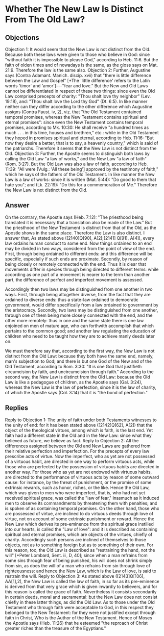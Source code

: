 # Whether The New Law Is Distinct From The Old Law?
## Objections
Objection 1: It would seem that the New Law is not distinct from the Old. Because both these laws were given to those who believe in God: since "without faith it is impossible to please God," according to Heb. 11:6. But the faith of olden times and of nowadays is the same, as the gloss says on Mat. 21:9. Therefore the law is the same also.
Objection 2: Further, Augustine says (Contra Adamant. Manich. discip. xvii) that "there is little difference between the Law and Gospel" [*The 'little difference' refers to the Latin words 'timor' and 'amor']---"fear and love." But the New and Old Laws cannot be differentiated in respect of these two things: since even the Old Law comprised precepts of charity: "Thou shalt love thy neighbor" (Lev. 19:18), and: "Thou shalt love the Lord thy God" (Dt. 6:5). In like manner neither can they differ according to the other difference which Augustine assigns (Contra Faust. iv, 2), viz. that "the Old Testament contained temporal promises, whereas the New Testament contains spiritual and eternal promises": since even the New Testament contains temporal promises, according to Mk. 10:30: He shall receive "a hundred times as much . . . in this time, houses and brethren," etc.: while in the Old Testament they hoped in promises spiritual and eternal, according to Heb. 11:16: "But now they desire a better, that is to say, a heavenly country," which is said of the patriarchs. Therefore it seems that the New Law is not distinct from the Old.
Objection 3: Further, the Apostle seems to distinguish both laws by calling the Old Law "a law of works," and the New Law "a law of faith" (Rom. 3:27). But the Old Law was also a law of faith, according to Heb. 11:39: "All were [Vulg.: 'All these being'] approved by the testimony of faith," which he says of the fathers of the Old Testament. In like manner the New Law is a law of works: since it is written (Mat. 5:44): "Do good to them that hate you"; and (Lk. 22:19): "Do this for a commemoration of Me." Therefore the New Law is not distinct from the Old.
## Answer
On the contrary, the Apostle says (Heb. 7:12): "The priesthood being translated it is necessary that a translation also be made of the Law." But the priesthood of the New Testament is distinct from that of the Old, as the Apostle shows in the same place. Therefore the Law is also distinct.
I answer that, As stated above ([2140]Q[90], A[2];[2141] Q[91], A[4]), every law ordains human conduct to some end. Now things ordained to an end may be divided in two ways, considered from the point of view of the end. First, through being ordained to different ends: and this difference will be specific, especially if such ends are proximate. Secondly, by reason of being closely or remotely connected with the end. Thus it is clear that movements differ in species through being directed to different terms: while according as one part of a movement is nearer to the term than another part, the difference of perfect and imperfect movement is assessed.

Accordingly then two laws may be distinguished from one another in two ways. First, through being altogether diverse, from the fact that they are ordained to diverse ends: thus a state-law ordained to democratic government, would differ specifically from a law ordained to government by the aristocracy. Secondly, two laws may be distinguished from one another, through one of them being more closely connected with the end, and the other more remotely: thus in one and the same state there is one law enjoined on men of mature age, who can forthwith accomplish that which pertains to the common good; and another law regulating the education of children who need to be taught how they are to achieve manly deeds later on.

We must therefore say that, according to the first way, the New Law is not distinct from the Old Law: because they both have the same end, namely, man's subjection to God; and there is but one God of the New and of the Old Testament, according to Rom. 3:30: "It is one God that justifieth circumcision by faith, and uncircumcision through faith." According to the second way, the New Law is distinct from the Old Law: because the Old Law is like a pedagogue of children, as the Apostle says (Gal. 3:24), whereas the New Law is the law of perfection, since it is the law of charity, of which the Apostle says (Col. 3:14) that it is "the bond of perfection."
## Replies
Reply to Objection 1: The unity of faith under both Testaments witnesses to the unity of end: for it has been stated above ([2142]Q[62], A[2]) that the object of the theological virtues, among which is faith, is the last end. Yet faith had a different state in the Old and in the New Law: since what they believed as future, we believe as fact.
Reply to Objection 2: All the differences assigned between the Old and New Laws are gathered from their relative perfection and imperfection. For the precepts of every law prescribe acts of virtue. Now the imperfect, who as yet are not possessed of a virtuous habit, are directed in one way to perform virtuous acts, while those who are perfected by the possession of virtuous habits are directed in another way. For those who as yet are not endowed with virtuous habits, are directed to the performance of virtuous acts by reason of some outward cause: for instance, by the threat of punishment, or the promise of some extrinsic rewards, such as honor, riches, or the like. Hence the Old Law, which was given to men who were imperfect, that is, who had not yet received spiritual grace, was called the "law of fear," inasmuch as it induced men to observe its commandments by threatening them with penalties; and is spoken of as containing temporal promises. On the other hand, those who are possessed of virtue, are inclined to do virtuous deeds through love of virtue, not on account of some extrinsic punishment or reward. Hence the New Law which derives its pre-eminence from the spiritual grace instilled into our hearts, is called the "Law of love": and it is described as containing spiritual and eternal promises, which are objects of the virtues, chiefly of charity. Accordingly such persons are inclined of themselves to those objects, not as to something foreign but as to something of their own. For this reason, too, the Old Law is described as "restraining the hand, not the will" [*Peter Lombard, Sent. iii, D, 40]; since when a man refrains from some sins through fear of being punished, his will does not shrink simply from sin, as does the will of a man who refrains from sin through love of righteousness: and hence the New Law, which is the Law of love, is said to restrain the will.
Reply to Objection 3: As stated above ([2143]Q[106], AA[1],2), the New Law is called the law of faith, in so far as its pre-eminence is derived from that very grace which is given inwardly to believers, and for this reason is called the grace of faith. Nevertheless it consists secondarily in certain deeds, moral and sacramental: but the New Law does not consist chiefly in these latter things, as did the Old Law. As to those under the Old Testament who through faith were acceptable to God, in this respect they belonged to the New Testament: for they were not justified except through faith in Christ, Who is the Author of the New Testament. Hence of Moses the Apostle says (Heb. 11:26) that he esteemed "the reproach of Christ greater riches than the treasure of the Egyptians."